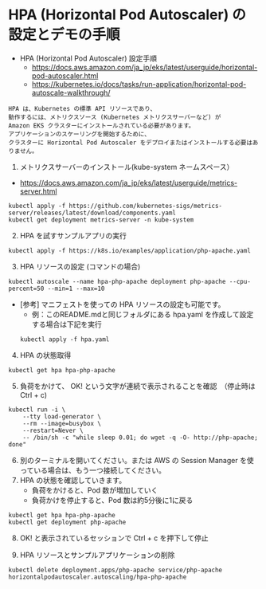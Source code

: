 # HPA (Horizontal Pod Autoscaler) の設定とデモの手順

* HPA (Horizontal Pod Autoscaler) 設定手順
  - https://docs.aws.amazon.com/ja_jp/eks/latest/userguide/horizontal-pod-autoscaler.html
  - https://kubernetes.io/docs/tasks/run-application/horizontal-pod-autoscale-walkthrough/
```
HPA は、Kubernetes の標準 API リソースであり、
動作するには、メトリクスソース (Kubernetes メトリクスサーバーなど) が 
Amazon EKS クラスターにインストールされている必要があります。
アプリケーションのスケーリングを開始するために、
クラスターに Horizontal Pod Autoscaler をデプロイまたはインストールする必要はありません。
```

1. メトリクスサーバーのインストール(kube-system ネームスペース）
  - https://docs.aws.amazon.com/ja_jp/eks/latest/userguide/metrics-server.html

```
kubectl apply -f https://github.com/kubernetes-sigs/metrics-server/releases/latest/download/components.yaml
kubectl get deployment metrics-server -n kube-system
```

2. HPA を試すサンプルアプリの実行
```
kubectl apply -f https://k8s.io/examples/application/php-apache.yaml
```

3. HPA リソースの設定 (コマンドの場合)
```
kubectl autoscale --name hpa-php-apache deployment php-apache --cpu-percent=50 --min=1 --max=10
```

* [参考] マニフェストを使っての HPA リソースの設定も可能です。
    - 例：このREADME.mdと同じフォルダにある hpa.yaml を作成して設定する場合は下記を実行
    ```
    kubectl apply -f hpa.yaml
    ```

4. HPA の状態取得
```
kubectl get hpa hpa-php-apache
```

5. 負荷をかけて、 OK! という文字が連続で表示されることを確認　（停止時は Ctrl + c)
```
kubectl run -i \
    --tty load-generator \
    --rm --image=busybox \
    --restart=Never \
    -- /bin/sh -c "while sleep 0.01; do wget -q -O- http://php-apache; done"
```

6. 別のターミナルを開いてください。または AWS の Session Manager を使っている場合は、もう一つ接続してください。
7. HPA の状態を確認していきます。
    - 負荷をかけると、Pod 数が増加していく
    - 負荷かけを停止すると、Pod 数は約5分後に1に戻る

```
kubectl get hpa hpa-php-apache
kubectl get deployment php-apache
```

8. OK! と表示されているセッションで Ctrl + c を押下して停止

9. HPA リソースとサンプルアプリケーションの削除
```
kubectl delete deployment.apps/php-apache service/php-apache horizontalpodautoscaler.autoscaling/hpa-php-apache
```
